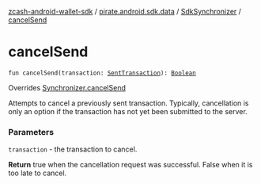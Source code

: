 [zcash-android-wallet-sdk](../../index.md) / [pirate.android.sdk.data](../index.md) / [SdkSynchronizer](index.md) / [cancelSend](./cancel-send.md)

# cancelSend

`fun cancelSend(transaction: `[`SentTransaction`](../../pirate.android.sdk.entity/-sent-transaction/index.md)`): `[`Boolean`](https://kotlinlang.org/api/latest/jvm/stdlib/kotlin/-boolean/index.html)

Overrides [Synchronizer.cancelSend](../-synchronizer/cancel-send.md)

Attempts to cancel a previously sent transaction. Typically, cancellation is only an option if the transaction
has not yet been submitted to the server.

### Parameters

`transaction` - the transaction to cancel.

**Return**
true when the cancellation request was successful. False when it is too late to cancel.

